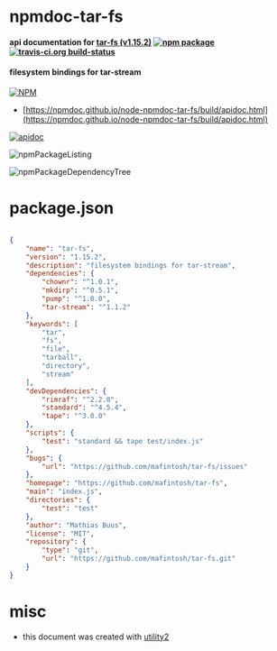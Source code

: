# npmdoc-tar-fs

#### api documentation for  [tar-fs (v1.15.2)](https://github.com/mafintosh/tar-fs)  [![npm package](https://img.shields.io/npm/v/npmdoc-tar-fs.svg?style=flat-square)](https://www.npmjs.org/package/npmdoc-tar-fs) [![travis-ci.org build-status](https://api.travis-ci.org/npmdoc/node-npmdoc-tar-fs.svg)](https://travis-ci.org/npmdoc/node-npmdoc-tar-fs)

#### filesystem bindings for tar-stream

[![NPM](https://nodei.co/npm/tar-fs.png?downloads=true&downloadRank=true&stars=true)](https://www.npmjs.com/package/tar-fs)

- [https://npmdoc.github.io/node-npmdoc-tar-fs/build/apidoc.html](https://npmdoc.github.io/node-npmdoc-tar-fs/build/apidoc.html)

[![apidoc](https://npmdoc.github.io/node-npmdoc-tar-fs/build/screenCapture.buildCi.browser.%252Ftmp%252Fbuild%252Fapidoc.html.png)](https://npmdoc.github.io/node-npmdoc-tar-fs/build/apidoc.html)

![npmPackageListing](https://npmdoc.github.io/node-npmdoc-tar-fs/build/screenCapture.npmPackageListing.svg)

![npmPackageDependencyTree](https://npmdoc.github.io/node-npmdoc-tar-fs/build/screenCapture.npmPackageDependencyTree.svg)



# package.json

```json

{
    "name": "tar-fs",
    "version": "1.15.2",
    "description": "filesystem bindings for tar-stream",
    "dependencies": {
        "chownr": "^1.0.1",
        "mkdirp": "^0.5.1",
        "pump": "^1.0.0",
        "tar-stream": "^1.1.2"
    },
    "keywords": [
        "tar",
        "fs",
        "file",
        "tarball",
        "directory",
        "stream"
    ],
    "devDependencies": {
        "rimraf": "^2.2.8",
        "standard": "^4.5.4",
        "tape": "^3.0.0"
    },
    "scripts": {
        "test": "standard && tape test/index.js"
    },
    "bugs": {
        "url": "https://github.com/mafintosh/tar-fs/issues"
    },
    "homepage": "https://github.com/mafintosh/tar-fs",
    "main": "index.js",
    "directories": {
        "test": "test"
    },
    "author": "Mathias Buus",
    "license": "MIT",
    "repository": {
        "type": "git",
        "url": "https://github.com/mafintosh/tar-fs.git"
    }
}
```



# misc
- this document was created with [utility2](https://github.com/kaizhu256/node-utility2)
